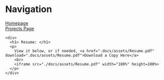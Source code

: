 <html>
  <body>
    <div>
      <h1> Navigation </h1>
      <p>
        <a href="https://scicapt.github.io"> Homepage </a>
        <br>
        <a href="https://scicapt.github.io/Projects"> Projects Page </a>
      </p>
    </div>
    
    <div>
      <h1> Resume: </h1>
      <p>
        View it below, or if needed, <a href=".docs/assets/Resume.pdf" download=".docs/assets/Resume.pdf">Download a Copy Here</a>
        <br>
        <iframe src="./docs/assets/Resume.pdf" width="100%" height=100%>
      </p>
    </div>
